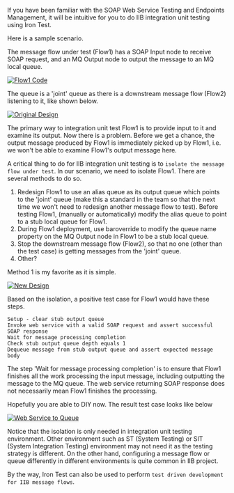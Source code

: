If you have been familiar with the SOAP Web Service Testing and Endpoints Management, it will be intuitive for you to do IIB integration unit testing using Iron Test.

Here is a sample scenario. 

The message flow under test (Flow1) has a SOAP Input node to receive SOAP request, and an MQ Output node to output the message to an MQ local queue. 

[![Flow1 Code](https://github.com/zheng-wang/irontest/blob/master/screenshots/iib/flow1-code-diagram.png)](https://github.com/zheng-wang/irontest/blob/master/screenshots/iib/flow1-code-diagram.png)

The queue is a 'joint' queue as there is a downstream message flow (Flow2) listening to it, like shown below.

[![Original Design](https://github.com/zheng-wang/irontest/blob/master/screenshots/iib/original-design.png)](https://github.com/zheng-wang/irontest/blob/master/screenshots/iib/original-design.png)

The primary way to integration unit test Flow1 is to provide input to it and examine its output. Now there is a problem. Before we get a chance, the output message produced by Flow1 is immediately picked up by Flow1, i.e. we won't be able to examine Flow1's output message here.

A critical thing to do for IIB integration unit testing is to `isolate the message flow under test`. In our scenario, we need to isolate Flow1. There are several methods to do so.
1. Redesign Flow1 to use an alias queue as its output queue which points to the 'joint' queue (make this a standard in the team so that the next time we won't need to redesign another message flow to test). Before testing Flow1, (manually or automatically) modify the alias queue to point to a stub local queue for Flow1.
2. During Flow1 deployment, use baroverride to modify the queue name property on the MQ Output node in Flow1 to be a stub local queue.
3. Stop the downstream message flow (Flow2), so that no one (other than the test case) is getting messages from the 'joint' queue.
4. Other?

Method 1 is my favorite as it is simple.

[![New Design](https://github.com/zheng-wang/irontest/blob/master/screenshots/iib/new-design.png)](https://github.com/zheng-wang/irontest/blob/master/screenshots/iib/new-design.png)
   
Based on the isolation, a positive test case for Flow1 would have these steps.

    Setup - clear stub output queue
    Invoke web service with a valid SOAP request and assert successful SOAP response
    Wait for message processing completion
    Check stub output queue depth equals 1
    Dequeue message from stub output queue and assert expected message body    

The step 'Wait for message processing completion' is to ensure that Flow1 finishes all the work processing the input message, including outputting the message to the MQ queue. The web service returning SOAP response does not necessarily mean Flow1 finishes the processing.

Hopefully you are able to DIY now. The result test case looks like below

[![Web Service to Queue](https://github.com/zheng-wang/irontest/blob/master/screenshots/iib/ws-to-queue.png)](https://github.com/zheng-wang/irontest/blob/master/screenshots/iib/ws-to-queue.png)

Notice that the isolation is only needed in integration unit testing environment. Other environment such as ST (System Testing) or SIT (System Integration Testing) environment may not need it as the testing strategy is different. On the other hand, configuring a message flow or queue differently in different environments is quite common in IIB project.

By the way, Iron Test can also be used to perform `test driven development for IIB message flows`.
